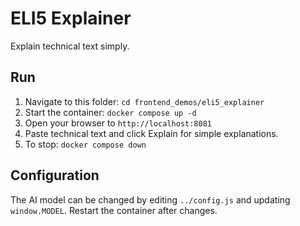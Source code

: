 # ELI5 Explainer

Explain technical text simply.

## Run

1. Navigate to this folder: `cd frontend_demos/eli5_explainer`
2. Start the container: `docker compose up -d`
3. Open your browser to `http://localhost:8081`
4. Paste technical text and click Explain for simple explanations.
5. To stop: `docker compose down`

## Configuration

The AI model can be changed by editing `../config.js` and updating `window.MODEL`. Restart the container after changes.
